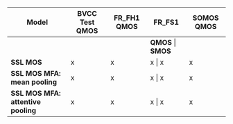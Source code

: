| **Model**                                 | **BVCC Test QMOS** | **FR_FH1 QMOS** | **FR_FS1**                | **SOMOS QMOS** |
|-------------------------------------------|--------------------|-----------------|---------------------------|----------------|
|                                           |                    |                 | **QMOS** \| **SMOS**       |                |
| **SSL MOS**                               | x                  | x               | x \| x                     | x              |
| **SSL MOS MFA: mean pooling**             | x                  | x               | x \| x                     | x              |
| **SSL MOS MFA: attentive pooling**        | x                  | x               | x \| x                     | x              |
